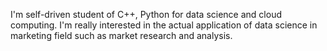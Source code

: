 I'm self-driven student of C++, Python for data science and cloud computing.
I'm really interested in the actual application of data science in marketing field such as market research and analysis.
